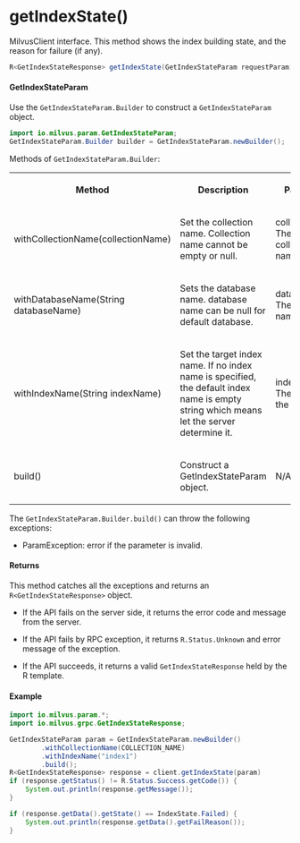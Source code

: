# getIndexState()

MilvusClient interface. This method shows the index building state, and the reason for failure (if any).

```java
R<GetIndexStateResponse> getIndexState(GetIndexStateParam requestParam);
```

#### GetIndexStateParam

Use the `GetIndexStateParam.Builder` to construct a `GetIndexStateParam` object.

```java
import io.milvus.param.GetIndexStateParam;
GetIndexStateParam.Builder builder = GetIndexStateParam.newBuilder();
```

Methods of `GetIndexStateParam.Builder`:

<table>
    <tr>
        <th><p>Method</p></th>
        <th><p>Description</p></th>
        <th><p>Parameters</p></th>
    </tr>
    <tr>
        <td><p>withCollectionName(collectionName)</p></td>
        <td><p>Set the collection name. Collection name cannot be empty or null.</p></td>
        <td><p>collectionName: The target collection name.</p></td>
    </tr>
    <tr>
        <td><p>withDatabaseName(String databaseName)</p></td>
        <td><p>Sets the database name. database name can be null for default database.</p></td>
        <td><p>databaseName: The database name.</p></td>
    </tr>
    <tr>
        <td><p>withIndexName(String indexName)</p></td>
        <td><p>Set the target index name. If no index name is specified, the default index name is empty string which means let the server determine it.</p></td>
        <td><p>indexName: The name of the index.</p></td>
    </tr>
    <tr>
        <td><p>build()</p></td>
        <td><p>Construct a GetIndexStateParam object.</p></td>
        <td><p>N/A</p></td>
    </tr>
</table>

The `GetIndexStateParam.Builder.build()` can throw the following exceptions:

- ParamException: error if the parameter is invalid.

#### Returns

This method catches all the exceptions and returns an `R<GetIndexStateResponse>` object.

- If the API fails on the server side, it returns the error code and message from the server.

- If the API fails by RPC exception, it returns `R.Status.Unknown` and error message of the exception.

- If the API succeeds, it returns a valid `GetIndexStateResponse` held by the R template.

#### Example

```java
import io.milvus.param.*;
import io.milvus.grpc.GetIndexStateResponse;

GetIndexStateParam param = GetIndexStateParam.newBuilder()
        .withCollectionName(COLLECTION_NAME)
        .withIndexName("index1")
        .build();
R<GetIndexStateResponse> response = client.getIndexState(param)
if (response.getStatus() != R.Status.Success.getCode()) {
    System.out.println(response.getMessage());
}

if (response.getData().getState() == IndexState.Failed) {
    System.out.println(response.getData().getFailReason());
}
```

